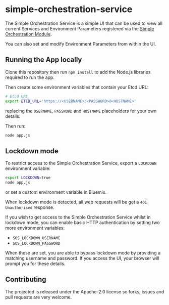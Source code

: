 # simple-orchestration-service

The Simple Orchestration Service is a simple UI that can be used to view all current Services and Environment Parameters registered via the [Simple Orchestration Module](https://github.com/mattcollins84/simple-orchestration-js).

You can also set and modify Environment Parameters from within the UI.

## Running the App locally

Clone this repository then run `npm install` to add the Node.js libraries required to run the app.

Then create some environment variables that contain your Etcd URL:

```sh
# Etcd URL
export ETCD_URL='https://<USERNAME>:<PASSWORD>@<HOSTNAME>'
```

replacing the `USERNAME`, `PASSWORD` and `HOSTNAME` placeholders for your own details.

Then run:

```sh
node app.js
```

## Lockdown mode

To restrict access to the Simple Orchestration Service, export a `LOCKDOWN` environment variable:

```sh
export LOCKDOWN=true
node app.js
```

or set a custom environment variable in Bluemix.

When lockdown mode is detected, all web requests will be get a `401 Unauthorised` response.

If you wish to get access to the Simple Orchestration Service whilst in lockdown mode, you can enable basic HTTP authentication by setting two more environment variables:


* `SOS_LOCKDOWN_USERNAME`
* `SOS_LOCKDOWN_PASSWORD`

When these are set, you are able to bypass lockdown mode by providing a matching username and password. If you access the UI, your browser will prompt you for these details.

## Contributing

The projected is released under the Apache-2.0 license so forks, issues and pull requests are very welcome.